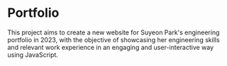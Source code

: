 # Portfolio
This project aims to create a new website for Suyeon Park's engineering portfolio in 2023, with the objective of showcasing her engineering skills and relevant work experience in an engaging and user-interactive way using JavaScript.

